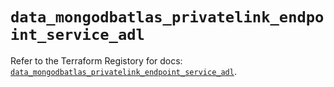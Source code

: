 # `data_mongodbatlas_privatelink_endpoint_service_adl`

Refer to the Terraform Registory for docs: [`data_mongodbatlas_privatelink_endpoint_service_adl`](https://registry.terraform.io/providers/mongodb/mongodbatlas/1.12.0/docs/data-sources/privatelink_endpoint_service_adl).
